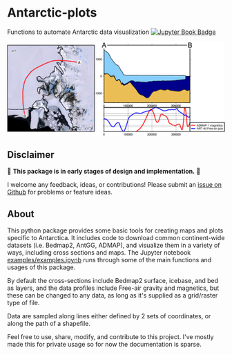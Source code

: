 # Antarctic-plots
Functions to automate Antarctic data visualization
[![Jupyter Book Badge](https://jupyterbook.org/badge.svg)](<YOUR URL HERE>)

![](cover_fig.png)

## Disclaimer

🚨 **This package is in early stages of design and implementation.** 🚨

I welcome any feedback, ideas, or contributions! Please submit an [issue on Github](https://github.com/mdtanker/antarctic_plots/issues) for problems or feature ideas. 

## About

This python package provides some basic tools for creating maps and plots specific to Antarctica. It includes code to download common continent-wide datasets (i.e. Bedmap2, AntGG, ADMAP), and visualize them in a variety of ways, including cross sections and maps. The Jupyter notebook [examples/examples.ipynb](https://github.com/mdtanker/antarctic_plots/blob/main/examples/examples.ipynb) runs through some of the main functions and usages of this package.

By default the cross-sections include Bedmap2 surface, icebase, and bed as layers, and the data profiles include Free-air gravity and magnetics, but these can be changed to any data, as long as it's supplied as a grid/raster type of file.

Data are sampled along lines either defined by 2 sets of coordinates, or along the path of a shapefile. 

Feel free to use, share, modify, and contribute to this project. I've mostly made this for private usage so for now the documentation is sparse. 
